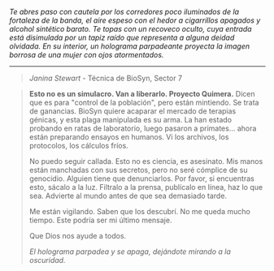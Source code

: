 _Te abres paso con cautela por los corredores poco iluminados de la fortaleza de la banda, el aire espeso con el hedor a cigarrillos apagados y alcohol sintético barato. Te topas con un recoveco oculto, cuya entrada está disimulada por un tapiz raído que representa a alguna deidad olvidada. En su interior, un holograma parpadeante proyecta la imagen borrosa de una mujer con ojos atormentados._

---

> _Janina Stewart_ - Técnica de BioSyn, Sector 7

> **Esto no es un simulacro. Van a liberarlo. Proyecto Quimera.** Dicen que es para "control de la población", pero están mintiendo. Se trata de ganancias. BioSyn quiere acaparar el mercado de terapias génicas, y esta plaga manipulada es su arma. La han estado probando en ratas de laboratorio, luego pasaron a primates... ahora están preparando ensayos en humanos. Vi los archivos, los protocolos, los cálculos fríos.
>
> No puedo seguir callada. Esto no es ciencia, es asesinato. Mis manos están manchadas con sus secretos, pero no seré cómplice de su genocidio. Alguien tiene que denunciarlos. Por favor, si encuentras esto, sácalo a la luz. Filtralo a la prensa, publícalo en línea, haz lo que sea. Advierte al mundo antes de que sea demasiado tarde.
>
> Me están vigilando. Saben que los descubrí. No me queda mucho tiempo. Este podría ser mi último mensaje.
>
> Que Dios nos ayude a todos.
>
> _El holograma parpadea y se apaga, dejándote mirando a la oscuridad._
